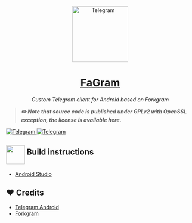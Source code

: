 <div align="center">

<img alt="Telegram" width="150x" src="https://github.com/FajoX1/fagramdesktop/blob/dev/Telegram/Resources/art/icon512@2x.png?raw=true">

<h1><a href='https://t.me/FAgramNews'>FaGram</a></h1>

*Custom Telegram client for Android based on Forkgram*

</div>

> ***✏️ Note that source code is published under GPLv2 with OpenSSL exception, the license is available here.***

<a href="https://t.me/FAgramNews">
<img alt="Telegram" src="https://img.shields.io/badge/Telegram_Channel-0a0a0a?style=for-the-badge&logo=telegram">
</a>
<a href="https://t.me/FAgramChat">
<img alt="Telegram" src="https://img.shields.io/badge/Telegram_Chat-0a0a0a?style=for-the-badge&logo=telegram">
</a>

## <h2><img src="https://github.com/hikariatama/assets/raw/master/1326-command-window-line-flat.webp" height="50" align="middle"> Build instructions</h2>
* [Android Studio](https://github.com/C0dwiz/TelegramAndroid/blob/dev/build_instruction.md)

## ❤️ Credits

* [Telegram Android](https://github.com/DrKLO/Telegram)
* [Forkgram](https://github.com/forkgram/TelegramAndroid)